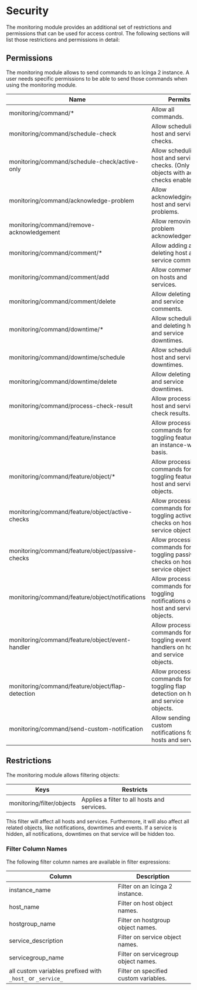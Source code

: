 # Security <a id="monitoring-module-security"></a>

The monitoring module provides an additional set of restrictions and permissions
that can be used for access control. The following sections will list those
restrictions and permissions in detail:


## Permissions <a id="monitoring-module-security-permissions"></a>

The monitoring module allows to send commands to an Icinga 2 instance.
A user needs specific permissions to be able to send those commands
when using the monitoring module.


Name                                             | Permits
-------------------------------------------------|-----------------------------------------------
monitoring/command/*                             | Allow all commands.
monitoring/command/schedule-check                | Allow scheduling host and service checks.
monitoring/command/schedule-check/active-only    | Allow scheduling host and service checks. (Only on objects with active checks enabled)
monitoring/command/acknowledge-problem           | Allow acknowledging host and service problems.
monitoring/command/remove-acknowledgement        | Allow removing problem acknowledgements.
monitoring/command/comment/*                     | Allow adding and deleting host and service comments.
monitoring/command/comment/add                   | Allow commenting on hosts and services.
monitoring/command/comment/delete                | Allow deleting host and service comments.
monitoring/command/downtime/*                    | Allow scheduling and deleting host and service downtimes.
monitoring/command/downtime/schedule             | Allow scheduling host and service downtimes.
monitoring/command/downtime/delete               | Allow deleting host and service downtimes.
monitoring/command/process-check-result          | Allow processing host and service check results.
monitoring/command/feature/instance              | Allow processing commands for toggling features on an instance-wide basis.
monitoring/command/feature/object/*              | Allow processing commands for toggling features on host and service objects.
monitoring/command/feature/object/active-checks  | Allow processing commands for toggling active checks on host and service objects.
monitoring/command/feature/object/passive-checks | Allow processing commands for toggling passive checks on host and service objects.
monitoring/command/feature/object/notifications  | Allow processing commands for toggling notifications on host and service objects.
monitoring/command/feature/object/event-handler  | Allow processing commands for toggling event handlers on host and service objects.
monitoring/command/feature/object/flap-detection | Allow processing commands for toggling flap detection on host and service objects.
monitoring/command/send-custom-notification      | Allow sending custom notifications for hosts and services.


## Restrictions <a id="monitoring-module-security-restrictions"></a>

The monitoring module allows filtering objects:


Keys                                        | Restricts
--------------------------------------------|-----------------------------------------------
monitoring/filter/objects                   | Applies a filter to all hosts and services.


This filter will affect all hosts and services. Furthermore, it will also
affect all related objects, like notifications, downtimes and events. If a
service is hidden, all notifications, downtimes on that service will be hidden too.


### Filter Column Names <a id="monitoring-module-security-restrictions-filter-column-names"></a>

The following filter column names are available in filter expressions:


Column                                                     | Description
-----------------------------------------------------------|-----------------------------------------------
instance\_name                                             | Filter on an Icinga 2 instance.
host\_name                                                 | Filter on host object names.
hostgroup\_name                                            | Filter on hostgroup object names.
service\_description                                       | Filter on service object names.
servicegroup\_name                                         | Filter on servicegroup object names.
all custom variables prefixed with `_host_` or `_service_` | Filter on specified custom variables.
